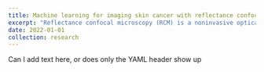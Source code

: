 ```yaml
---
title: Machine learning for imaging skin cancer with reflectance confocal microscopy
excerpt: "Reflectance confocal microscopy (RCM) is a noninvasive optical imaging modality capable of achieving cellular resolution that is currently used to rapidly diagnose skin cancer. I'm working on developing machine learning algorithms that will make it possible for the next generation of RCM microscopes smaller, faster, and cheaper. <br/><img src='/images/exampleRCMImage.png' width='400'><br/>"
date: 2022-01-01
collection: research
---
```


Can I add text here, or does only the YAML header show up
